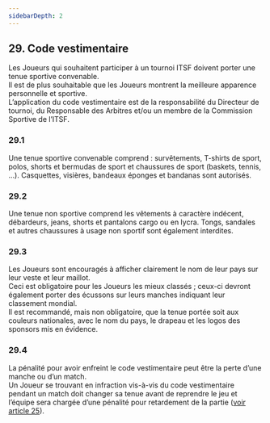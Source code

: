 ```yaml
---
sidebarDepth: 2
---
```


## 29. Code vestimentaire
Les Joueurs qui souhaitent participer à un tournoi ITSF doivent porter une tenue sportive convenable. <br>
Il est de plus souhaitable que les Joueurs montrent la meilleure apparence personnelle et sportive. <br>
L’application du code vestimentaire est de la responsabilité du Directeur de tournoi, du Responsable des Arbitres et/ou un membre de la Commission Sportive de l’ITSF.

### 29.1
Une tenue sportive convenable comprend : survêtements, T-shirts de sport, polos, shorts et bermudas de sport et chaussures de sport (baskets, tennis, …). Casquettes, visières, bandeaux éponges et bandanas sont autorisés.

### 29.2
Une tenue non sportive comprend les vêtements à caractère indécent, débardeurs, jeans, shorts et pantalons cargo ou en lycra. Tongs, sandales et autres chaussures à usage non sportif sont également interdites.

### 29.3
Les Joueurs sont encouragés à afficher clairement le nom de leur pays sur leur veste et leur maillot. <br>
Ceci est obligatoire pour les Joueurs les mieux classés ; ceux-ci devront également porter des écussons sur leurs manches indiquant leur classement mondial. <br>
Il est recommandé, mais non obligatoire, que la tenue portée soit aux couleurs nationales, avec le nom du pays, le drapeau et les logos des sponsors mis en évidence.

### 29.4
La pénalité pour avoir enfreint le code vestimentaire peut être la perte d’une manche ou d’un match. <br>
Un Joueur se trouvant en infraction vis-à-vis du code vestimentaire pendant un match doit changer sa tenue avant de reprendre le jeu et l’équipe sera chargée d’une pénalité pour retardement de la partie ([voir article 25](./Retardement-de-la-partie)).